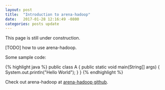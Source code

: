 ```yaml
---
layout: post
title:  "Introduction to arena-hadoop"
date:   2017-01-28 12:16:49 -0800
categories: posts update
---
```


This page is still under construction.

[TODO] how to use arena-hadoop.

Some sample code:

{% highlight java %}
public class A {
  public static void main(String[] args) {
    System.out.println("Hello World");
  }
}
{% endhighlight %}

Check out arena-hadoop at [arena-hadoop github][arena-hadoop-github].

[arena-hadoop-github]: https://github.com/binyuanchen/arena-hadoop
